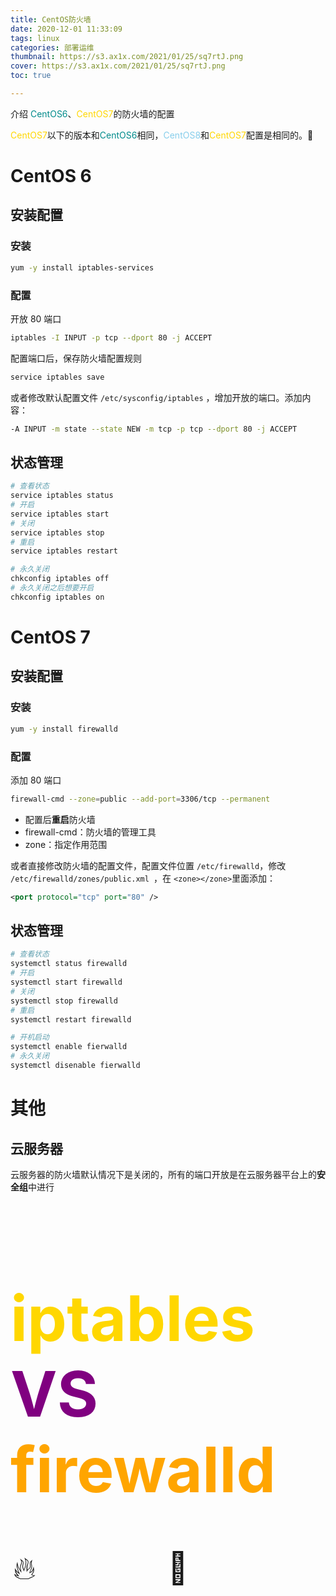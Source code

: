 ```yaml
---
title: CentOS防火墙
date: 2020-12-01 11:33:09
tags: linux
categories: 部署运维
thumbnail: https://s3.ax1x.com/2021/01/25/sq7rtJ.png
cover: https://s3.ax1x.com/2021/01/25/sq7rtJ.png
toc: true

---
```


介绍 <span style="color: darkcyan">CentOS6</span>、<span style="color: gold">CentOS7</span>的防火墙的配置

<span style="color: gold">CentOS7</span>以下的版本和<span style="color: darkcyan">CentOS6</span>相同，<span style="color: skyblue">CentOS8</span>和<span style="color: gold">CentOS7</span>配置是相同的。🧐

<!-- more -->

# CentOS 6

## 安装配置

### 安装

```bash
yum -y install iptables-services
```

### 配置

开放 80 端口

```bash
iptables -I INPUT -p tcp --dport 80 -j ACCEPT
```

配置端口后，保存防火墙配置规则

```bash
service iptables save
```

或者修改默认配置文件 `/etc/sysconfig/iptables` ，增加开放的端口。添加内容：

```bash
-A INPUT -m state --state NEW -m tcp -p tcp --dport 80 -j ACCEPT
```

## 状态管理

```bash
# 查看状态
service iptables status
# 开启
service iptables start
# 关闭
service iptables stop
# 重启
service iptables restart
```

```bash
# 永久关闭
chkconfig iptables off
# 永久关闭之后想要开启
chkconfig iptables on
```



# CentOS 7

## 安装配置

### 安装

```bash
yum -y install firewalld
```

### 配置

添加 80 端口

```bash
firewall-cmd --zone=public --add-port=3306/tcp --permanent
```

- 配置后**重启**防火墙
- firewall-cmd：防火墙的管理工具
- zone：指定作用范围

或者直接修改防火墙的配置文件，配置文件位置 `/etc/firewalld`，修改 `/etc/firewalld/zones/public.xml `，在 `<zone></zone>`里面添加：

```xml
<port protocol="tcp" port="80" />
```

## 状态管理

```bash
# 查看状态
systemctl status firewalld
# 开启
systemctl start firewalld
# 关闭
systemctl stop firewalld
# 重启
systemctl restart firewalld
```

```bash
# 开机启动
systemctl enable fierwalld
# 永久关闭
systemctl disenable fierwalld
```

# 其他

## 云服务器

云服务器的防火墙默认情况下是关闭的，所有的端口开放是在云服务器平台上的**安全组**中进行





<h1 style="font-size: 100px"><span style="color: gold">iptables</span> <span style="color: purple">VS</span> <span style="color: orange">firewalld</span></h1>



​	                                              <span style="text-align: center; font-size: 50px">🔥               🚒</span>



